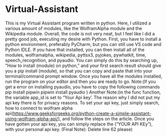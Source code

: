 # Virtual-Assistant
This is my Virtual Assistant program written in python. Here, I utilized a various amount of modules, like the WolframAlpha module and the Wikipedia module. Overall, the code is not very neat, but I feel like I did a pretty good job, executing my desire with Python. First, you have to install a python environment, preferably PyCharm, but you can still use VS code and Python IDLE. If you have that installed, you can then install all of the modules, wolframalpha, wikipedia, pyttsx3, pyjokes, pywhatkit, time, speech_recognition, and pyaudio. You can simply do this by searching up, "How to install (module) on python," and your first search result should give you a pip install (module), so that you can copy and paste that into your terminal/command prompt window. Once you have all the modules installed, run the program on your editor and then you are ready to go. Note:(If you get a error on installing pyaudio, you have to copy the following commands pip install pipwin pipwin install pyaudio )   Another Note:(in the func function, the variable app_id is set to “Your Api key’. The reason why I did not put my api key there is for privacy reasons. To set your api key, just simply search, how to connect to wolfram alpha api(https://www.geeksforgeeks.org/python-create-a-simple-assistant-using-wolfram-alpha-api/), and follow the steps on the article. Once you have gotten your api key, you can simply replace the (“YOUR API KEy”), with your personal api key.
(Final Note): Delete line 62 please)
